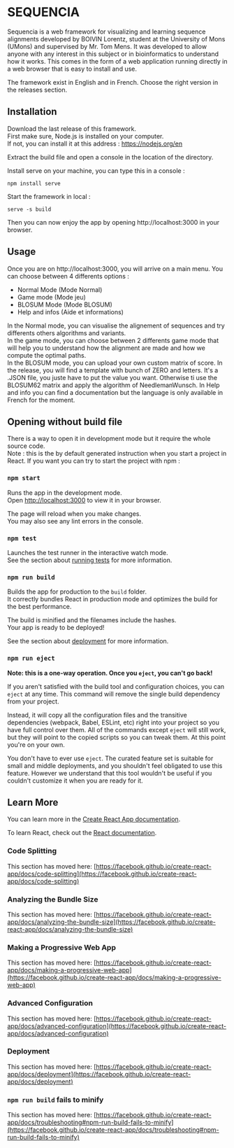 # SEQUENCIA

Sequencia is a web framework for visualizing and learning sequence alignments developed by BOIVIN Lorentz, student at the University of Mons (UMons) and supervised by Mr. Tom Mens.
It was developed to allow anyone with any interest in this subject or in bioinformatics to understand how it works.
This comes in the form of a web application running directly in a web browser that is easy to install and use.

The framework exist in English and in French. Choose the right version in the releases section.
## Installation

Download the last release of this framework.\
First make sure, Node.js is installed on your computer.\
If not, you can install it at this address : https://nodejs.org/en

Extract the build file and open a console in the location of the directory.

Install serve on your machine, you can type this in a console :
```
npm install serve
```
Start the framework in local :
```
serve -s build
```
Then you can now enjoy the app by opening http://localhost:3000 in your browser.

## Usage

Once you are on http://localhost:3000, you will arrive on a main menu.
You can choose between 4 differents options :
- Normal Mode (Mode Normal)
- Game mode (Mode jeu)
- BLOSUM Mode (Mode BLOSUM)
- Help and infos (Aide et informations)

In the Normal mode, you can visualise the alignement of sequences and try differents others algorithms and variants.\
In the game mode, you can choose between 2 differents game mode that will help you to understand how the alignment are made and how we compute the optimal paths.\
In the BLOSUM mode, you can upload your own custom matrix of score. In the release, you will find a template with bunch of ZERO and letters. It's a .JSON file, you juste have to put the value you want. Otherwise ti use the BLOSUM62 matrix and apply the algorithm of NeedlemanWunsch.
In Help and info you can find a documentation but the language is only available in French for the moment.

## Opening without build file
There is a way to open it in development mode but it require the whole source code. \
Note : this is the by default generated instruction when you start a project in React.
If you want you can try to start the project with npm :
### `npm start`

Runs the app in the development mode.\
Open [http://localhost:3000](http://localhost:3000) to view it in your browser.

The page will reload when you make changes.\
You may also see any lint errors in the console.

### `npm test`

Launches the test runner in the interactive watch mode.\
See the section about [running tests](https://facebook.github.io/create-react-app/docs/running-tests) for more information.

### `npm run build`

Builds the app for production to the `build` folder.\
It correctly bundles React in production mode and optimizes the build for the best performance.

The build is minified and the filenames include the hashes.\
Your app is ready to be deployed!

See the section about [deployment](https://facebook.github.io/create-react-app/docs/deployment) for more information.

### `npm run eject`

**Note: this is a one-way operation. Once you `eject`, you can't go back!**

If you aren't satisfied with the build tool and configuration choices, you can `eject` at any time. This command will remove the single build dependency from your project.

Instead, it will copy all the configuration files and the transitive dependencies (webpack, Babel, ESLint, etc) right into your project so you have full control over them. All of the commands except `eject` will still work, but they will point to the copied scripts so you can tweak them. At this point you're on your own.

You don't have to ever use `eject`. The curated feature set is suitable for small and middle deployments, and you shouldn't feel obligated to use this feature. However we understand that this tool wouldn't be useful if you couldn't customize it when you are ready for it.

## Learn More

You can learn more in the [Create React App documentation](https://facebook.github.io/create-react-app/docs/getting-started).

To learn React, check out the [React documentation](https://reactjs.org/).

### Code Splitting

This section has moved here: [https://facebook.github.io/create-react-app/docs/code-splitting](https://facebook.github.io/create-react-app/docs/code-splitting)

### Analyzing the Bundle Size

This section has moved here: [https://facebook.github.io/create-react-app/docs/analyzing-the-bundle-size](https://facebook.github.io/create-react-app/docs/analyzing-the-bundle-size)

### Making a Progressive Web App

This section has moved here: [https://facebook.github.io/create-react-app/docs/making-a-progressive-web-app](https://facebook.github.io/create-react-app/docs/making-a-progressive-web-app)

### Advanced Configuration

This section has moved here: [https://facebook.github.io/create-react-app/docs/advanced-configuration](https://facebook.github.io/create-react-app/docs/advanced-configuration)

### Deployment

This section has moved here: [https://facebook.github.io/create-react-app/docs/deployment](https://facebook.github.io/create-react-app/docs/deployment)

### `npm run build` fails to minify

This section has moved here: [https://facebook.github.io/create-react-app/docs/troubleshooting#npm-run-build-fails-to-minify](https://facebook.github.io/create-react-app/docs/troubleshooting#npm-run-build-fails-to-minify)
